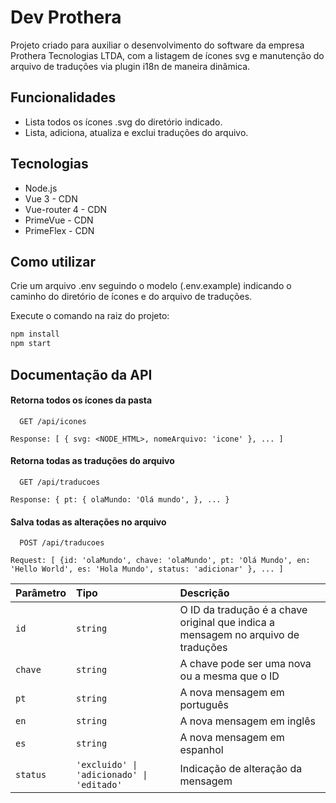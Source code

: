 # Dev Prothera

Projeto criado para auxiliar o desenvolvimento do software da empresa Prothera Tecnologias LTDA, com a listagem de ícones svg e manutenção do arquivo de traduções via plugin i18n de maneira dinâmica.

## Funcionalidades

- Lista todos os ícones .svg do diretório indicado.
- Lista, adiciona, atualiza e exclui traduções do arquivo.

## Tecnologias

- Node.js
- Vue 3 - CDN
- Vue-router 4 - CDN
- PrimeVue - CDN
- PrimeFlex - CDN

## Como utilizar

Crie um arquivo .env seguindo o modelo (.env.example)
indicando o caminho do diretório de ícones e do arquivo de traduções.

Execute o comando na raiz do projeto:

```bash
npm install
npm start
```

## Documentação da API

#### Retorna todos os ícones da pasta

```http
  GET /api/icones
```

```
Response: [ { svg: <NODE_HTML>, nomeArquivo: 'icone' }, ... ]
```

#### Retorna todas as traduções do arquivo

```http
  GET /api/traducoes
```

```
Response: { pt: { olaMundo: 'Olá mundo', }, ... }
```

#### Salva todas as alterações no arquivo

```http
  POST /api/traducoes
```

```
Request: [ {id: 'olaMundo', chave: 'olaMundo', pt: 'Olá Mundo', en: 'Hello World', es: 'Hola Mundo', status: 'adicionar' }, ... ]
```

| Parâmetro | Tipo                                      | Descrição                                                                         |
| :-------- | :---------------------------------------- | :-------------------------------------------------------------------------------- |
| `id`      | `string`                                  | O ID da tradução é a chave original que indica a mensagem no arquivo de traduções |
| `chave`   | `string`                                  | A chave pode ser uma nova ou a mesma que o ID                                     |
| `pt`      | `string`                                  | A nova mensagem em português                                                      |
| `en`      | `string`                                  | A nova mensagem em inglês                                                         |
| `es`      | `string`                                  | A nova mensagem em espanhol                                                       |
| `status`  | `'excluido' \| 'adicionado' \| 'editado'` | Indicação de alteração da mensagem                                                |

